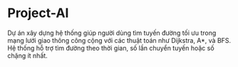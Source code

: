 # Project-AI
Dự án xây dựng hệ thống giúp người dùng tìm tuyến đường tối ưu trong mạng lưới giao thông công cộng với các thuật toán như Dijkstra, A*, và BFS. Hệ thống hỗ trợ tìm đường theo thời gian, số lần chuyển tuyến hoặc số chặng ít nhất.
